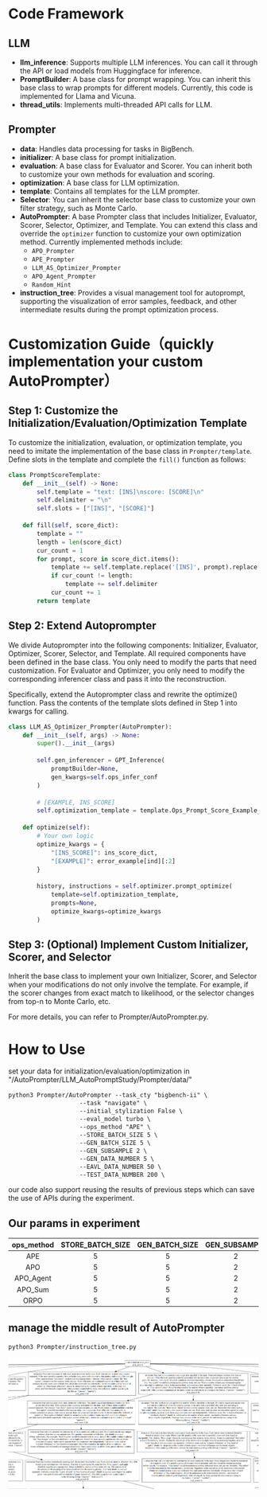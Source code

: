 # Code Framework

## LLM

- **llm_inference**: Supports multiple LLM inferences. You can call it through the API or load models from Huggingface for inference.
- **PromptBuilder**: A base class for prompt wrapping. You can inherit this base class to wrap prompts for different models. Currently, this code is implemented for Llama and Vicuna.
- **thread_utils**: Implements multi-threaded API calls for LLM.

## Prompter

- **data**: Handles data processing for tasks in BigBench.
- **initializer**: A base class for prompt initialization.
- **evaluation**: A base class for Evaluator and Scorer. You can inherit both to customize your own methods for evaluation and scoring.
- **optimization**: A base class for LLM optimization.
- **template**: Contains all templates for the LLM prompter.
- **Selector**: You can inherit the selector base class to customize your own filter strategy, such as Monte Carlo.
- **AutoPrompter**: A base Prompter class that includes Initializer, Evaluator, Scorer, Selector, Optimizer, and Template. You can extend this class and override the `optimizer` function to customize your own optimization method. Currently implemented methods include:
  - `APO_Prompter`
  - `APE_Prompter`
  - `LLM_AS_Optimizer_Prompter`
  - `APO_Agent_Prompter`
  - `Random_Hint`
- **instruction_tree**: Provides a visual management tool for autoprompt, supporting the visualization of error samples, feedback, and other intermediate results during the prompt optimization process.




# Customization Guide（quickly implementation your custom AutoPrompter）

## Step 1: Customize the Initialization/Evaluation/Optimization Template

To customize the initialization, evaluation, or optimization template, you need to imitate the implementation of the base class in `Prompter/template`. Define slots in the template and complete the `fill()` function as follows:

```python
class PromptScoreTemplate:
    def __init__(self) -> None:
        self.template = "text: [INS]\nscore: [SCORE]\n"
        self.delimiter = "\n"
        self.slots = ["[INS]", "[SCORE]"]

    def fill(self, score_dict):
        template = ""
        length = len(score_dict)
        cur_count = 1
        for prompt, score in score_dict.items():
            template += self.template.replace('[INS]', prompt).replace('[SCORE]', str(int(score * 100)))
            if cur_count != length:
                template += self.delimiter
            cur_count += 1
        return template
```
## Step 2: Extend Autoprompter

We divide Autoprompter into the following components: Initializer, Evaluator, Optimizer, Scorer, Selector, and Template. All required components have been defined in the base class. You only need to modify the parts that need customization. For Evaluator and Optimizer, you only need to modify the corresponding inferencer class and pass it into the reconstruction.

Specifically, extend the Autoprompter class and rewrite the optimize() function. Pass the contents of the template slots defined in Step 1 into kwargs for calling.

```python
class LLM_AS_Optimizer_Prompter(AutoPrompter):
    def __init__(self, args) -> None:
        super().__init__(args)
        
        self.gen_inferencer = GPT_Inference(
            promptBuilder=None,
            gen_kwargs=self.ops_infer_conf
        )
        
        # [EXAMPLE, INS_SCORE]
        self.optimization_template = template.Ops_Prompt_Score_Example_Template()

    def optimize(self):
        # Your own logic
        optimize_kwargs = {
            "[INS_SCORE]": ins_score_dict,
            "[EXAMPLE]": error_example[ind][:2]
        }

        history, instructions = self.optimizer.prompt_optimize(
            template=self.optimization_template,
            prompts=None,
            optimize_kwargs=optimize_kwargs
        )
```

## Step 3: (Optional) Implement Custom Initializer, Scorer, and Selector

Inherit the base class to implement your own Initializer, Scorer, and Selector when your modifications do not only involve the template. For example, if the scorer changes from exact match to likelihood, or the selector changes from top-n to Monte Carlo, etc.

For more details, you can refer to Prompter/AutoPrompter.py.


# How to Use
set your data for initialization/evaluation/optimization in "/AutoPrompter/LLM_AutoPromptStudy/Prompter/data/"

```shell
python3 Prompter/AutoPrompter --task_cty "bigbench-ii" \
                    --task "navigate" \
                    --initial_stylization False \
                    --eval_model turbo \
                    --ops_method "APE" \
                    --STORE_BATCH_SIZE 5 \
                    --GEN_BATCH_SIZE 5 \
                    --GEN_SUBSAMPLE 2 \
                    --GEN_DATA_NUMBER 5 \
                    --EAVL_DATA_NUMBER 50 \
                    --TEST_DATA_NUMBER 200 \

```
our code also support reusing the results of previous steps which can save the use of APIs during the experiment.
## Our params in experiment

| ops_method | STORE_BATCH_SIZE | GEN_BATCH_SIZE | GEN_SUBSAMPLE | GEN_DATA_NUMBER | OPS_step |
| :----:| :----: | :----: |  :----: | :----: | :----: |
| APE | 5 | 5 | 2 | 5 | 10 |
| APO | 5 | 5 | 2 | 1 | 10 |
| APO_Agent | 5 | 5 | 2 | 1 | 10 |
| APO_Sum | 5 | 5 | 2 | 2 | 10 |
| ORPO | 5 | 5 | 2 | 5 | 10 |



##  manage the middle result of AutoPrompter
```shell
python3 Prompter/instruction_tree.py
```
![图标](https://github.com/rtmaww/LLM_AutoPromptStudy/blob/main/instruction_tree.png)

